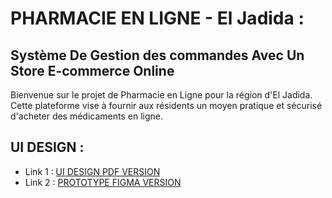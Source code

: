 # PHARMACIE EN LIGNE - El Jadida :
## Système De Gestion des commandes Avec Un Store E-commerce Online
Bienvenue sur le projet de Pharmacie en Ligne pour la région d'El Jadida. Cette plateforme vise à fournir aux résidents un moyen pratique et sécurisé d'acheter des médicaments en ligne. 


## **UI DESIGN** :
- Link 1 : [UI DESIGN PDF VERSION](../pharmacy-web-application/public-ressources/UI-Design/pharmacyApp.pdf)
- Link 2 : [PROTOTYPE FIGMA VERSION](https://www.figma.com/file/lrLb8IcvMNKyA6K3smnJj4/pharmacyApp?type=design&node-id=7%3A199&mode=design&t=1zxdGuwUFZnNk3C8-1)
